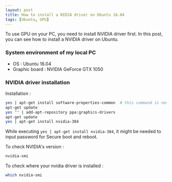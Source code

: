 ```yaml
---
layout: post
title: How to install a NIDIA driver on Ubuntu 16.04
tags: [Ubuntu, GPU]
---
```


To use GPU on your PC, you need to install NVIDIA driver first. In this post, you can see how to install a NVIDIA driver on Ubuntu.  

### System environment of my local PC

- OS : Ubuntu 16.04
- Graphic board : NVIDIA GeForce GTX 1050

### NVIDIA driver installation

Installation :
```bash
yes | apt-get install software-properties-common  # this command is necessary for using add-apt-repository on next line
apt-get update
yes "" | add-apt-repository ppa:graphics-drivers
apt-get update 
yes | apt-get install nvidia-384
```

While executing `yes | apt-get install nvidia-384`, it might be needed to input password for Secure boot and reboot.

To check NVIDIA's version :

```bash
nvidia-smi
```

To check where your nvidia driver is installed :
```bash
which nvidia-smi
```